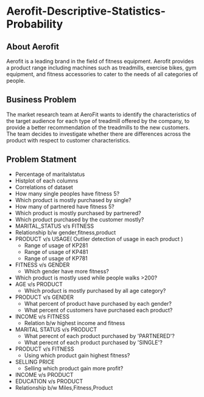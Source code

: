 # Aerofit-Descriptive-Statistics-Probability
## About Aerofit
Aerofit is a leading brand in the field of fitness equipment. Aerofit provides a 
product range including machines such as treadmills, exercise bikes, gym 
equipment, and fitness accessories to cater to the needs of all categories of 
people.

## Business Problem
The market research team at AeroFit wants to identify the characteristics of the target audience for each type of treadmill offered by the company, to provide a better recommendation of the treadmills to the new customers. The team decides to investigate whether there are differences across the product with respect to customer characteristics.

 ## Problem  Statment
* Percentage of maritalstatus
* Histplot of each columns
* Correlations of dataset
* How many single peoples have fitness 5?
* Which product is mostly purchased by single?
* How many of partnered have fitness 5?
* Which product is mostly purchased by partnered?
* Which product purchased by the customer mostly?
* MARITAL_STATUS v/s FITNESS
* Relationship b/w gender,fitness,product
* PRODUCT v/s USAGE( Outlier detection of usage in each product )
    * Range of usage of KP281
    * Range of usage of KP481
    * Range of usage of KP781
* FITNESS v/s GENDER
    * Which gender have more fitness?
* Which product is mostly used while people walks >200?
* AGE v/s PRODUCT
    * Which product is mostly purchased by all age category?
* PRODUCT v/s GENDER
    * What percent of product have purchased by each gender?
    * What percent of customers have purchased each product?
* INCOME v/s FITNESS 
    * Relation b/w highest income and fitness
* MARITAL STATUS v/s PRODUCT
    * What perecnt of each product purchased by 'PARTNERED'?
    * What perecnt of each product purchased by 'SINGLE'?
* PRODUCT v/s FITNESS
    * Using which product gain highest fitness?
* SELLING PRICE
    * Selling which product gain more profit?
* INCOME v/s PRODUCT
* EDUCATION v/s PRODUCT
* Relationship b/w Miles,Fitness,Product


